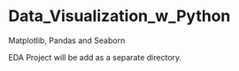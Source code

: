 # Data_Visualization_w_Python
Matplotlib, Pandas and Seaborn


EDA Project will be add as a separate directory.
